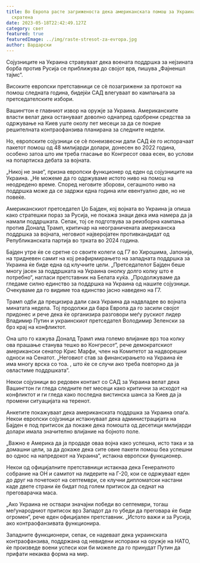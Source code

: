 ```yaml
---
title: Во Европа расте загриженоста дека американската помош за Украина ќе биде
  скратена
date: 2023-05-18T22:42:49.127Z
category: свет
featured: true
featuredImage: ../img/raste-stresot-za-evropa.jpg
author: Вардарски
---
```

Сојузниците на Украина стравуваат дека воената поддршка за нејзината борба против Русија се приближува до својот врв, пишува „Фајненшл тајмс“.

Високите европски претставници се сè позагрижени за протокот на помош следната година, бидејќи САД влегуваат во кампањата за претседателските избори.

Вашингтон е главниот извор на оружје за Украина. Американските власти велат дека остануваат доволно однапред одобрени средства за одржување на Киев уште околу пет месеци за да се покрие решителната контраофанзива планирана за следните недели.

Но, европските сојузници се сè понеизвесни дали САД ќе го испорачаат пакетот помош од 48 милијарди долари, донесен во 2022 година, особено затоа што им треба гласање во Конгресот оваа есен, во услови на попартиска дебата за војната.

„Никој не знае“, призна европски функционер од еден од сојузниците на Украина. „Не можеме да го одржуваме истото ниво на помош на неодредено време. Според неговите зборови, сегашното ниво на поддршка може да се задржи една година или евентуално две, но не повеќе.

Американскиот претседател Џо Бајден, кој војната во Украина ја опиша како стратешки пораз за Русија, не покажа знаци дека има намера да ја намали поддршката. Сепак, тој се подготвува за реизборна кампања против Доналд Трамп, критичар на неограничената американска поддршка за војната, неговиот најверојатен противкандидат од Републиканската партија во трката во 2024 година.

Бајден утре ќе се сретне со своите колеги од Г7 во Хирошима, Јапонија, на тридневен самит на кој реафирмирањето на западната поддршка за Украина ќе биде една од клучните цели. „Претседателот Бајден беше многу јасен за поддршката на Украина онолку долго колку што е потребно“, нагласи претставник на Белата куќа. „Продолжуваме да гледаме силно единство за поддршка на Украина од нашите сојузници. Очекуваме да го видиме тоа единство јасно наведено на Г7.

Трамп одби да прецизира дали сака Украина да надвладее во војната минатата недела. Тој продолжи да бара Европа да го засили својот придонес и рече дека ќе организира разговори меѓу рускиот лидер Владимир Путин и украинскиот претседател Володимир Зеленски за брз крај на конфликтот.

Она што го кажува Доналд Трамп има големо влијание врз тоа колку ова прашање станува тешко во Конгресот“, рече демократскиот американски сенатор Крис Марфи, член на Комитетот за надворешни односи на Сенатот. „Неговиот став за финансирањето на Украина ќе има многу врска со тоа. , што ќе се случи ако треба повторно да ја овластиме поддршката“.

Некои сојузници во редовен контакт со САД за Украина велат дека Вашингтон ги гледа следните пет месеци како критични за исходот на конфликтот и ги гледа како последна вистинска шанса за Киев да ја промени ситуацијата на теренот.

Анкетите покажуваат дека американската поддршка за Украина опаѓа. Некои европски сојузници истакнуваат дека администрацијата на Бајден е под притисок да покаже дека помошта од десетици милијарди долари имала значително влијание на бојното поле.

„Важно е Америка да ја продаде оваа војна како успешна, исто така и за домашни цели, за да докаже дека сите овие пакети помош беа успешни во однос на напредокот на Украина“, истакна европски функционер.

Некои од официјалните претставници истакнаа дека Генералното собрание на ОН и самитот на лидерите на Г-20, кои се одржуваат еден до друг на почетокот на септември, се клучни дипломатски настани каде двете страни ќе бидат под голем притисок да седнат на преговарачка маса.

„Ако Украина не оствари значајни победи во септември, тогаш меѓународниот притисок врз Западот да го убеди да преговара ќе биде огромен“, рече еден официјален претставник. „Истото важи и за Русија, ако контраофанзивата функционира.

Западните функционери, сепак, се надеваат дека украинската контраофанзива, поддржана од невидени испораки на оружје на НАТО, ќе произведе воени успеси кои би можеле да го принудат Путин да прифати некаква форма на мир.